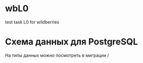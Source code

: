 # wbL0
test task L0 for wildberries

# Схема данных для PostgreSQL
На типы данных можно посмотреть в миграции /
